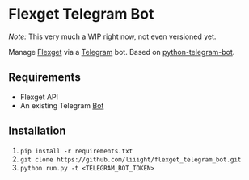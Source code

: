 # Flexget Telegram Bot

*Note:* This very much a WIP right now, not even versioned yet. 

Manage [Flexget](https://github.com/Flexget/Flexget) via a [Telegram](https://telegram.org/) bot. Based on [python-telegram-bot](https://github.com/python-telegram-bot/python-telegram-bot).

## Requirements

* Flexget API
* An existing Telegram [Bot](https://core.telegram.org/bots)
 
## Installation

1. `pip install -r requirements.txt`
1. `git clone https://github.com/liiight/flexget_telegram_bot.git`
2. `python run.py -t <TELEGRAM_BOT_TOKEN>`